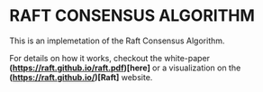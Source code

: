 # RAFT CONSENSUS ALGORITHM

This is an implemetation of the Raft Consensus Algorithm.

For details on how it works, checkout the white-paper **(https://raft.github.io/raft.pdf)[here]** or a visualization on the **(https://raft.github.io/)[Raft]** website.
